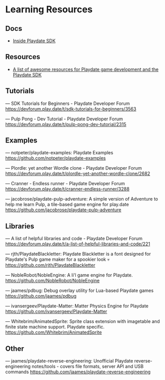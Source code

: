 # Learning Resources

## Docs

- [Inside Playdate SDK](https://sdk.play.date/)

## Resources

- [A list of awesome resources for Playdate game development and the Playdate SDK](https://github.com/sayhiben/awesome-playdate)

## Tutorials

— SDK Tutorials for Beginners - Playdate Developer Forum
https://devforum.play.date/t/sdk-tutorials-for-beginners/3563

— Pulp Pong - Dev Tutorial - Playdate Developer Forum
https://devforum.play.date/t/pulp-pong-dev-tutorial/2315

## Examples

— notpeter/playdate-examples: Playdate Examples
https://github.com/notpeter/playdate-examples

— Plordle: yet another Wordle clone - Playdate Developer Forum
https://devforum.play.date/t/plordle-yet-another-wordle-clone/2682

— Cranner - Endless runner - Playdate Developer Forum
https://devforum.play.date/t/cranner-endless-runner/3288

— jacobrose/playdate-pulp-adventure: A simple version of Adventure to help me learn Pulp, a tile-based game engine for play.date
https://github.com/jacobrose/playdate-pulp-adventure

## Libraries

— A list of helpful libraries and code - Playdate Developer Forum
https://devforum.play.date/t/a-list-of-helpful-libraries-and-code/221

— rjth/PlaydateBlackletter: Playdate Blackletter is a font designed for Playdate's Pulp game maker for a spookier look 💀
https://github.com/rjth/PlaydateBlackletter

— NobleRobot/NobleEngine: A li'l game engine for Playdate.
https://github.com/NobleRobot/NobleEngine

— jaames/pdbug: Debug overlay utility for Lua-based Playdate games
https://github.com/jaames/pdbug

— ivansergeev/Playdate-Matter: Matter Physics Engine for Playdate
https://github.com/ivansergeev/Playdate-Matter

— Whitebrim/AnimatedSprite: Sprite class extension with imagetable and finite state machine support. Playdate specific.
https://github.com/Whitebrim/AnimatedSprite

## Other

— jaames/playdate-reverse-engineering: Unofficial Playdate reverse-engineering notes/tools - covers file formats, server API and USB commands
https://github.com/jaames/playdate-reverse-engineering
